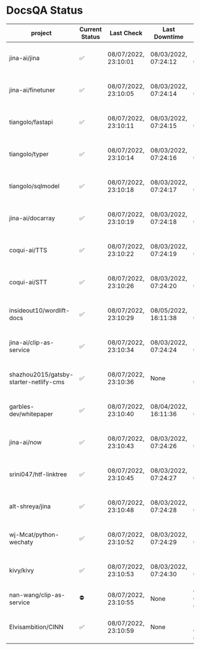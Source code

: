 # DocsQA Status

|               project                |Current Status|     Last Check     |   Last Downtime    |              % Uptime              |
|--------------------------------------|--------------|--------------------|--------------------|------------------------------------|
|jina-ai/jina                          |✅            |08/07/2022, 23:10:01|08/03/2022, 07:24:12|148.170 (since 07/29/2022, 16:38:18)|
|jina-ai/finetuner                     |✅            |08/07/2022, 23:10:05|08/03/2022, 07:24:14|148.181 (since 07/29/2022, 16:38:18)|
|tiangolo/fastapi                      |✅            |08/07/2022, 23:10:11|08/03/2022, 07:24:15|148.197 (since 07/29/2022, 16:38:18)|
|tiangolo/typer                        |✅            |08/07/2022, 23:10:14|08/03/2022, 07:24:16|148.197 (since 07/29/2022, 16:38:18)|
|tiangolo/sqlmodel                     |✅            |08/07/2022, 23:10:18|08/03/2022, 07:24:17|148.204 (since 07/29/2022, 16:38:18)|
|jina-ai/docarray                      |✅            |08/07/2022, 23:10:19|08/03/2022, 07:24:18|148.199 (since 07/29/2022, 16:38:18)|
|coqui-ai/TTS                          |✅            |08/07/2022, 23:10:22|08/03/2022, 07:24:19|148.202 (since 07/29/2022, 16:38:18)|
|coqui-ai/STT                          |✅            |08/07/2022, 23:10:26|08/03/2022, 07:24:20|148.206 (since 07/29/2022, 16:38:18)|
|insideout10/wordlift-docs             |✅            |08/07/2022, 23:10:29|08/05/2022, 16:11:38|132.693 (since 07/29/2022, 16:38:18)|
|jina-ai/clip-as-service               |✅            |08/07/2022, 23:10:34|08/03/2022, 07:24:24|148.230 (since 07/29/2022, 16:38:18)|
|shazhou2015/gatsby-starter-netlify-cms|✅            |08/07/2022, 23:10:36|None                |100.000 (since 08/03/2022, 10:30:18)|
|garbles-dev/whitepaper                |✅            |08/07/2022, 23:10:40|08/04/2022, 16:11:36|132.826 (since 07/29/2022, 16:38:18)|
|jina-ai/now                           |✅            |08/07/2022, 23:10:43|08/03/2022, 07:24:26|148.223 (since 07/29/2022, 16:38:18)|
|srini047/htf-linktree                 |✅            |08/07/2022, 23:10:45|08/03/2022, 07:24:27|167.285 (since 07/31/2022, 18:29:28)|
|alt-shreya/jina                       |✅            |08/07/2022, 23:10:48|08/03/2022, 07:24:28|148.225 (since 07/29/2022, 16:38:18)|
|wj-Mcat/python-wechaty                |✅            |08/07/2022, 23:10:52|08/03/2022, 07:24:29|148.230 (since 07/29/2022, 16:38:18)|
|kivy/kivy                             |✅            |08/07/2022, 23:10:53|08/03/2022, 07:24:30|148.232 (since 07/29/2022, 16:38:18)|
|nan-wang/clip-as-service              |⛔️           |08/07/2022, 23:10:55|None                |0.000 (since 08/04/2022, 05:17:56)  |
|Elvisambition/CINN                    |✅            |08/07/2022, 23:10:59|None                |100.000 (since 08/04/2022, 07:09:50)|

